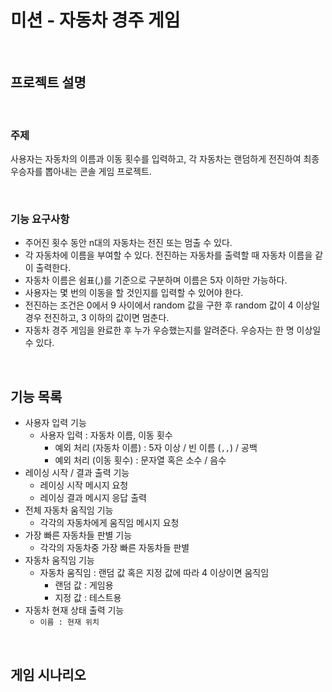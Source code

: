 # 미션 - 자동차 경주 게임

<br>

## 프로젝트 설명

<br>

### 주제

사용자는 자동차의 이름과 이동 횟수를 입력하고, 각 자동차는 랜덤하게 전진하여 최종 우승자를 뽑아내는 콘솔 게임 프로젝트.

<br>

### 기능 요구사항

- 주어진 횟수 동안 n대의 자동차는 전진 또는 멈출 수 있다.
- 각 자동차에 이름을 부여할 수 있다. 전진하는 자동차를 출력할 때 자동차 이름을 같이 출력한다.
- 자동차 이름은 쉼표(,)를 기준으로 구분하며 이름은 5자 이하만 가능하다.
- 사용자는 몇 번의 이동을 할 것인지를 입력할 수 있어야 한다.
- 전진하는 조건은 0에서 9 사이에서 random 값을 구한 후 random 값이 4 이상일 경우 전진하고, 3 이하의 값이면 멈춘다.
- 자동차 경주 게임을 완료한 후 누가 우승했는지를 알려준다. 우승자는 한 명 이상일 수 있다.

<br>

## 기능 목록

* 사용자 입력 기능
  * 사용자 입력 : 자동차 이름, 이동 횟수
    * 예외 처리 (자동차 이름) : 5자 이상 /  빈 이름 (`,,`) / 공백
    * 예외 처리 (이동 횟수) : 문자열 혹은 소수 / 음수
* 레이싱 시작 / 결과 출력 기능
  * 레이싱 시작 메시지 요청
  * 레이싱 결과 메시지 응답 출력
* 전체 자동차 움직임 기능
  * 각각의 자동차에게 움직임 메시지 요청
* 가장 빠른 자동차들 판별 기능
  * 각각의 자동차중 가장 빠른 자동차들 판별
* 자동차 움직임 기능
  * 자동차 움직임 : 랜덤 값 혹은 지정 값에 따라 4 이상이면 움직임
    * 랜덤 값 : 게임용
    * 지정 값 : 테스트용
* 자동차 현재 상태 출력 기능
  * `이름 : 현재 위치`

<br>

## 게임 시나리오


















